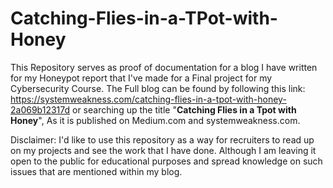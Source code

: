 # Catching-Flies-in-a-TPot-with-Honey

This Repository serves as proof of documentation for a blog I have written for my Honeypot report that I've made for a Final project for my Cybersecurity Course.  The Full blog can be found by following this link: https://systemweakness.com/catching-flies-in-a-tpot-with-honey-2a069b12317d  or searching up the title "**Catching Flies in a Tpot with Honey**", As it is published on Medium.com and systemweakness.com.

Disclaimer: I'd like to use this repository as a way for recruiters to read up on my projects and see the work that I have done. Although I am leaving it open to the public for educational purposes and spread knowledge on such issues that are mentioned within my blog.
